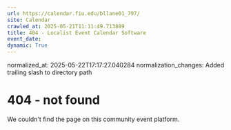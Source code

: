 ```yaml
---
url: https://calendar.fiu.edu/bllane01_797/
site: Calendar
crawled_at: 2025-05-21T11:11:49.713889
title: 404 - Localist Event Calendar Software
event_date: 
dynamic: True
---
```

normalized_at: 2025-05-22T17:17:27.040284
normalization_changes: Added trailing slash to directory path

# 404 - not found
We couldn't find the page on this community event platform.
